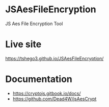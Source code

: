 # JSAesFileEncryption
JS Aes File Encryption Tool

# Live site
https://tshego3.github.io/JSAesFileEncryption/

# Documentation
* https://cryptojs.gitbook.io/docs/
* https://github.com/Dead4W/jsAesCrypt
